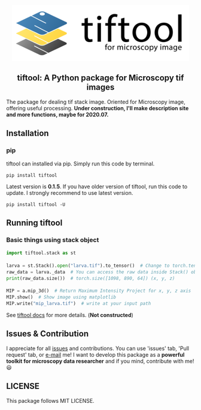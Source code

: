 <div align="center"><img src="https://github.com/SteveJayH/tiftool/blob/master/images/bannertiftoo.png" height="150px"/></div>

<h2 align="center">tiftool: A Python package for Microscopy tif images</h2>

The package for dealing tif stack image. Oriented for Microscopy image, offering useful processing. **Under construction, I'll make description site and more functions, maybe for 2020.07.**

## Installation

### pip

tiftool can installed via pip. Simply run this code by terminal.
```
pip install tiftool
```
Latest version is **0.1.5**. If you have older version of tiftool, run this code to update. I strongly recommend to use latest version.
```
pip install tiftool -U
```

## Running tiftool

### Basic things using stack object

```python
import tiftool.stack as st

larva = st.Stack().open("larva.tif").to_tensor()  # Change to torch.tensor, default data is numpy array.
raw_data = larva._data  # You can access the raw data inside Stack() object.
print(raw_data.size())  # torch.size([1098, 890, 64]) (x, y, z)

MIP = a.mip_3d()  # Return Maximum Intensity Project for x, y, z axis
MIP.show()  # Show image using matplotlib
MIP.write("mip_larva.tif")  # write at your input path
```
See [tiftool docs](https://github.com/SteveJayH/tiftool/) for more details.  (**Not constructed**)

## Issues & Contribution

I appreciate for all [issues](https://github.com/SteveJayH/tiftool/issues) and contributions. You can use 'issues' tab, 'Pull request' tab, or [e-mail](mailto:jay0118@yonsei.ac.kr) me! I want to develop this package as a **powerful toolkit for microscopy data researcher** and if you mind, contribute with me! :smiley:

## LICENSE

This package follows MIT LICENSE.
